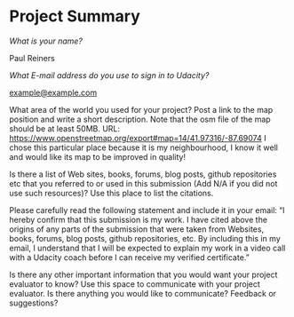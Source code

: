 Project Summary
===============

*What is your name?*

Paul Reiners

*What E-mail address do you use to sign in to Udacity?*

example@example.com

What area of the world you used for your project? Post a link to the map position and write a short description. Note that the osm file of the map should be at least 50MB.
URL: https://www.openstreetmap.org/export#map=14/41.97316/-87.69074
I chose this particular place because it is my neighbourhood, I know it well and would like its map to be improved in quality!

Is there a list  of  Web sites, books, forums, blog posts, github repositories etc that you referred to or used  in this  submission (Add N/A if you did not use  such resources)?
Use this place to list the citations.

Please carefully read the following statement and include it in your email:
“I hereby confirm that this submission is my work. I have cited above the origins of any parts of the submission that were taken from Websites, books, forums, blog posts, github repositories, etc. By including this in my email, I understand that I will be expected to explain my work in a video call with a Udacity coach before I can receive my verified certificate.”

Is there any other important information that you would want your project evaluator to know?
Use this space to communicate with your project evaluator. Is there anything you would like to communicate? Feedback or suggestions?
